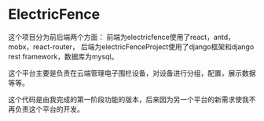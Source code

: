 ﻿# ElectricFence


这个项目分为前后端两个方面：
  前端为electricfence使用了react，antd，mobx，react-router，
  后端为electricFenceProject使用了django框架和django rest framework，数据库为mysql。

这个平台主要是负责在云端管理电子围栏设备，对设备进行分组，配置，展示数据等等。

这个代码是由我完成的第一阶段功能的版本，后来因为另一个平台的新需求使我不再负责这个平台的开发。
